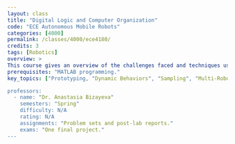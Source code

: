 ```yaml
---
layout: class
title: "Digital Logic and Computer Organization"
code: "ECE Autonomous Mobile Robots"
categories: [4000]
permalink: /classes/4000/ece4180/
credits: 3
tags: [Robotics]
overview: >
This course gives an overview of the challenges faced and techniques used for creating autonomous mobile robots. Topics include: sensing, localization, mapping, path planning, motion planning, obstacle and collision avoidance and multi-robot control. The course includes a lab portion in which students program the iRobot Create.
prerequisites: "MATLAB programming."
key_topics: ["Prototyping, "Dynamic Behaviors", "Sampling", "Multi-Robot Control"]

professors:
  - name: "Dr. Anastasia Bizayeva"
    semesters: "Spring"
    difficulty: N/A
    rating: N/A
    assignments: "Problem sets and post-lab reports."
    exams: "One final project."
---
```

